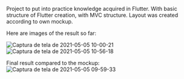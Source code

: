 Project to put into practice knowledge acquired in Flutter. With basic structure of Flutter creation, with MVC structure. Layout was created according to own mockup.

Here are images of the result so far:

![Captura de tela de 2021-05-05 10-00-21](https://user-images.githubusercontent.com/38334753/117161515-f8bd0d80-ad8f-11eb-957b-dc6ace6b293b.png)
![Captura de tela de 2021-05-05 10-56-18](https://user-images.githubusercontent.com/38334753/117162410-bcd67800-ad90-11eb-8f8f-374128037b94.png)

Final result compared to the mockup:
![Captura de tela de 2021-05-05 09-59-33](https://user-images.githubusercontent.com/38334753/117161540-fd81c180-ad8f-11eb-9b80-8108f3b607c9.png)
